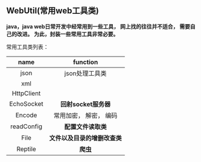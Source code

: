 ## WebUtil(常用web工具类)

**java，java web日常开发中经常用到一些工具， 网上找的往往并不适合， 需要自己的改进。 为此，封装一些常用工具非常必要。**

常用工具类列表：



| name | function | 
| :---: | :---: |
| json  | json处理工具类|
| xml	|			|
| HttpClient | |
| EchoSocket | **回射socket服务器**      |
| Encode     | 常用加密， 解密， 编码 	     |
| readConfig | **配置文件读取类**	  	     |
| File	     | **文件以及目录的增删改查类** | 
| Reptile    | **爬虫**				     |